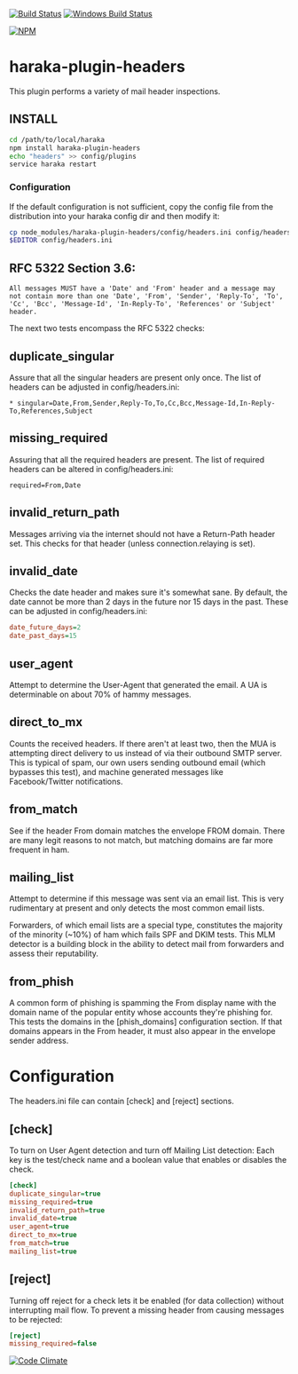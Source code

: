 [![Build Status][ci-img]][ci-url]
[![Windows Build Status][ci-win-img]][ci-win-url]

[![NPM][npm-img]][npm-url]

# haraka-plugin-headers

This plugin performs a variety of mail header inspections.

## INSTALL

```sh
cd /path/to/local/haraka
npm install haraka-plugin-headers
echo "headers" >> config/plugins
service haraka restart
```

### Configuration

If the default configuration is not sufficient, copy the config file from the distribution into your haraka config dir and then modify it:

```sh
cp node_modules/haraka-plugin-headers/config/headers.ini config/headers.ini
$EDITOR config/headers.ini
```

## RFC 5322 Section 3.6:

    All messages MUST have a 'Date' and 'From' header and a message may not contain more than one 'Date', 'From', 'Sender', 'Reply-To', 'To', 'Cc', 'Bcc', 'Message-Id', 'In-Reply-To', 'References' or 'Subject' header.

The next two tests encompass the RFC 5322 checks:

## duplicate\_singular

Assure that all the singular headers are present only once. The list of
headers can be adjusted in config/headers.ini:

    * singular=Date,From,Sender,Reply-To,To,Cc,Bcc,Message-Id,In-Reply-To,References,Subject

## missing\_required

Assuring that all the required headers are present. The list of required
headers can be altered in config/headers.ini:

    required=From,Date

## invalid\_return\_path

Messages arriving via the internet should not have a Return-Path header set.
This checks for that header (unless connection.relaying is set).

## invalid\_date

Checks the date header and makes sure it's somewhat sane. By default, the date
cannot be more than 2 days in the future nor 15 days in the past. These can be
adjusted in config/headers.ini:

```ini
date_future_days=2
date_past_days=15
```

## user\_agent

Attempt to determine the User-Agent that generated the email. A UA is
determinable on about 70% of hammy messages.

## direct\_to\_mx

Counts the received headers. If there aren't at least two, then the MUA is
attempting direct delivery to us instead of via their outbound SMTP server.
This is typical of spam, our own users sending outbound email (which bypasses
this test), and machine generated messages like Facebook/Twitter
notifications.

## from\_match

See if the header From domain matches the envelope FROM domain. There are many
legit reasons to not match, but matching domains are far more frequent in ham.

## mailing\_list

Attempt to determine if this message was sent via an email list. This is very
rudimentary at present and only detects the most common email lists.

Forwarders, of which email lists are a special type, constitutes the majority
of the minority (~10%) of ham which fails SPF and DKIM tests. This MLM
detector is a building block in the ability to detect mail from forwarders
and assess their reputability.

## from\_phish

A common form of phishing is spamming the From display name with the domain name of the popular entity whose accounts they're phishing for. This tests the domains in the [phish_domains] configuration section. If that domains appears in the From header, it must also appear in the envelope sender address.

# Configuration

The headers.ini file can contain [check] and [reject] sections.

## [check]

To turn on User Agent detection and turn off Mailing List detection:
Each key is the test/check name and a boolean value that enables or disables the check.

```ini
[check]
duplicate_singular=true
missing_required=true
invalid_return_path=true
invalid_date=true
user_agent=true
direct_to_mx=true
from_match=true
mailing_list=true
```

## [reject]

Turning off reject for a check lets it be enabled (for data collection)
without interrupting mail flow. To prevent a missing header from causing
messages to be rejected:

```ini
[reject]
missing_required=false
```


[![Code Climate][clim-img]][clim-url]
<!-- leave these buried at the bottom of the document -->
[ci-img]: https://github.com/haraka/haraka-plugin-headers/workflows/Plugin%20Tests/badge.svg
[ci-url]: https://github.com/haraka/haraka-plugin-headers/actions?query=workflow%3A%22Plugin+Tests%22
[ci-win-img]: https://github.com/haraka/haraka-plugin-headers/workflows/Plugin%20Tests%20-%20Windows/badge.svg
[ci-win-url]: https://github.com/haraka/haraka-plugin-headers/actions?query=workflow%3A%22Plugin+Tests+-+Windows%22
[clim-img]: https://codeclimate.com/github/haraka/haraka-plugin-headers/badges/gpa.svg
[clim-url]: https://codeclimate.com/github/haraka/haraka-plugin-headers
[npm-img]: https://nodei.co/npm/haraka-plugin-headers.png
[npm-url]: https://www.npmjs.com/package/haraka-plugin-headers
